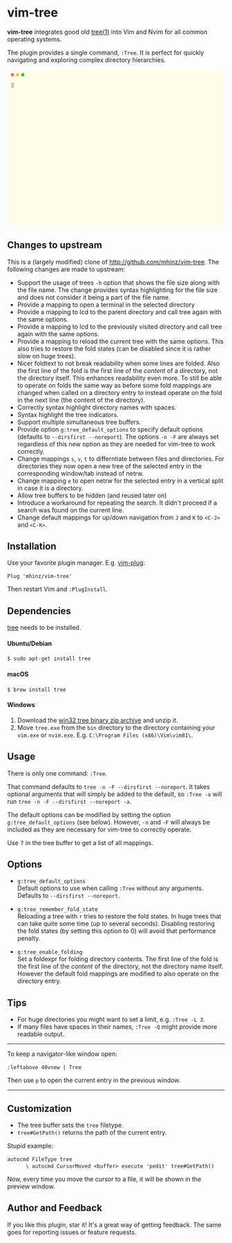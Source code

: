 # vim-tree

**vim-tree** integrates good old [tree(1)](http://mama.indstate.edu/users/ice/tree) into
Vim and Nvim for all common operating systems.

The plugin provides a single command, `:Tree`. It is perfect
for quickly navigating and exploring complex directory hierarchies.

![vim-tree in action](./demo.svg)

## Changes to upstream

This is a (largely modified) clone of http://github.com/mhinz/vim-tree.
The following changes are made to upstream:

- Support the usage of trees `-h` option that shows the file size along
  with the file name. The change provides syntax highlighting for the file
  size and does not consider it being a part of the file name.
- Provide a mapping to open a terminal in the selected directory
- Provide a mapping to lcd to the parent directory and call tree again with
  the same options.
- Provide a mapping to lcd to the previously visited directory and call
  tree again with the same options.
- Provide a mapping to reload the current tree with the same options.
  This also tries to restore the fold states (can be disabled since it is
  rather slow on huge trees).
- Nicer foldtext to not break readability when some lines are folded.
  Also the first line of the fold is the first line of the _content_ of a
  directory, not the directory itself. This enhances readability even more.
  To still be able to operate on folds the same way as before some fold
  mappings are changed when called on a directory entry to instead operate
  on the fold in the next line (the content of the directory).
- Correctly syntax highlight directory names with spaces.
- Syntax highlight the tree indicators.
- Support multiple simultaneous tree buffers.
- Provide option `g:tree_default_options` to specify default options
  (defaults to `--dirsfirst --noreport`). The options `-n -F` are always
  set regardless of this new option as they are needed for vim-tree to work
  correctly.
- Change mappings `s`, `v`, `t` to differntiate between files and
  directories. For directories they now open a new tree of the selected entry in
  the corresponding window/tab instead of netrw.
- Change mapping `e` to open netrw for the selected entry in a vertical
  split in case it is a directory.
- Allow tree buffers to be hidden (and reused later on)
- Introduce a workaround for repeating the search. It didn't proceed if a
  search was found on the current line.
- Change default mappings for up/down navigation from `J` and `K` to `<C-J>`
  and `<C-K>`.

## Installation

Use your favorite plugin manager. E.g. [vim-plug](https://github.com/junegunn/vim-plug):

    Plug 'mhinz/vim-tree'

Then restart Vim and `:PlugInstall`.

## Dependencies

[tree](http://mama.indstate.edu/users/ice/tree) needs to be installed.

#### Ubuntu/Debian

    $ sudo apt-get install tree

#### macOS

    $ brew install tree

#### Windows

1. Download the [win32 tree binary zip archive](http://downloads.sourceforge.net/gnuwin32/tree-1.5.2.2-bin.zip) and unzip it.
1. Move `tree.exe` from the `bin` directory to the directory containing your
   `vim.exe` or `nvim.exe`. E.g. `C:\Program Files (x86)\Vim\vim81\`.

## Usage

There is only one command: `:Tree`.

That command defaults to `tree -n -F --dirsfirst --noreport`. It takes optional
arguments that will simply be added to the default, so `:Tree -a` will run `tree
-n -F --dirsfirst --noreport -a`.

The default options can be modified by setting the option
`g:tree_default_options` (see below). However, `-n` and `-F` will always be
included as they are necessary for vim-tree to correctly operate.

Use <kbd>?</kbd> in the tree buffer to get a list of all mappings.

## Options

- `g:tree_default_options`  
  Default options to use when calling `:Tree`
  without any arguments. Defaults to `--dirsfirst --noreport`.

- `g:tree_remember_fold_state`  
  Reloading a tree with `r` tries to restore
  the fold states. In huge trees that can take quite some time (up to
  several seconds). Disabling restoring the fold states (by setting this
  option to 0) will avoid that performance penalty.

- `g:tree_enable_folding`  
  Set a foldexpr for folding directory contents. The first line of the fold
  is the first line of the _content_ of the directory, not the directory
  name itself. However the default fold mappings are modified to also
  operate on the directory entry.
  
## Tips

- For huge directories you might want to set a limit, e.g. `:Tree -L 3`.
- If many files have spaces in their names, `:Tree -Q` might provide more
  readable output.

---

To keep a navigator-like window open:

```vim
:leftabove 40vnew | Tree
```

Then use `p` to open the current entry in the previous window.

---

## Customization

- The tree buffer sets the `tree` filetype.
- `tree#GetPath()` returns the path of the current entry.

Stupid example:

```vim
autocmd FileType tree
      \ autocmd CursorMoved <buffer> execute 'pedit' tree#GetPath()
```

Now, every time you move the cursor to a file, it will be shown in the preview
window.

## Author and Feedback

If you like this plugin, star it! It's a great way of getting feedback. The same
goes for reporting issues or feature requests.
